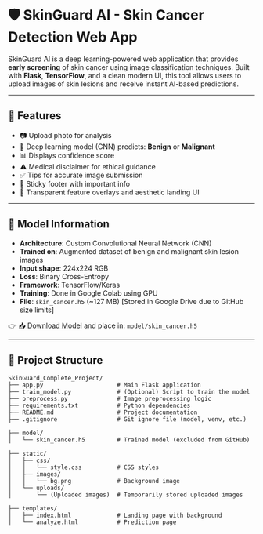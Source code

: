 # 🛡️ SkinGuard AI - Skin Cancer Detection Web App

SkinGuard AI is a deep learning-powered web application that provides **early screening** of skin cancer using image classification techniques. Built with **Flask**, **TensorFlow**, and a clean modern UI, this tool allows users to upload images of skin lesions and receive instant AI-based predictions.

---

## 🚀 Features

- 📷 Upload photo for analysis
- 🤖 Deep learning model (CNN) predicts: **Benign** or **Malignant**
- 📊 Displays confidence score
- ⚠️ Medical disclaimer for ethical guidance
- ✅ Tips for accurate image submission
- 📎 Sticky footer with important info
- 🎨 Transparent feature overlays and aesthetic landing UI

---

## 🧠 Model Information

- **Architecture**: Custom Convolutional Neural Network (CNN)
- **Trained on**: Augmented dataset of benign and malignant skin lesion images
- **Input shape**: 224x224 RGB
- **Loss**: Binary Cross-Entropy  
- **Framework**: TensorFlow/Keras  
- **Training**: Done in Google Colab using GPU  
- **File**: `skin_cancer.h5` (~127 MB) [Stored in Google Drive due to GitHub size limits]

👉 [📥 Download Model]((https://drive.google.com/file/d/1j-6ez6DH1fupdQFawAg8ANJX7P03a6dr/view?usp=drive_link)) and place in: `model/skin_cancer.h5`

---

## 📁 Project Structure

```
SkinGuard_Complete_Project/
├── app.py                     # Main Flask application
├── train_model.py             # (Optional) Script to train the model
├── preprocess.py              # Image preprocessing logic
├── requirements.txt           # Python dependencies
├── README.md                  # Project documentation
├── .gitignore                 # Git ignore file (model, venv, etc.)

├── model/
│   └── skin_cancer.h5         # Trained model (excluded from GitHub)

├── static/
│   ├── css/
│   │   └── style.css          # CSS styles
│   ├── images/
│   │   └── bg.png             # Background image
│   └── uploads/
│       └── (Uploaded images)  # Temporarily stored uploaded images

├── templates/
│   ├── index.html             # Landing page with background
│   └── analyze.html           # Prediction page
```
